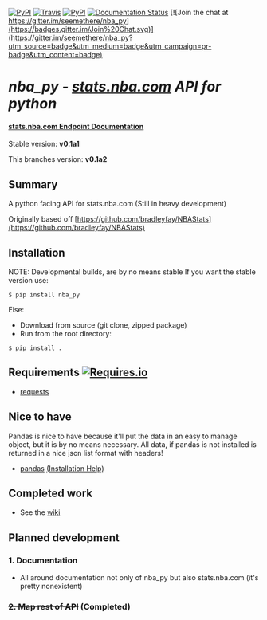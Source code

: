 [![PyPI](https://img.shields.io/pypi/v/nba_py.svg?style=flat-square)](https://pypi.python.org/pypi/nba_py) [![Travis](https://img.shields.io/travis/seemethere/nba_py.svg?style=flat-square)](https://travis-ci.org/seemethere/nba_py)    [![PyPI](https://img.shields.io/pypi/l/nba_py.svg?style=flat-square)](https://github.com/seemethere/nba_py/blob/master/LICENSE)
[![Documentation Status](https://readthedocs.org/projects/nba-py/badge/?version=0.1a2)](http://nba-py.readthedocs.org/en/0.1a2/)
[![Join the chat at https://gitter.im/seemethere/nba_py](https://badges.gitter.im/Join%20Chat.svg)](https://gitter.im/seemethere/nba_py?utm_source=badge&utm_medium=badge&utm_campaign=pr-badge&utm_content=badge)

# *nba_py - [stats.nba.com](http://stats.nba.com) API for python*

#### [stats.nba.com Endpoint Documentation](https://github.com/seemethere/nba_py/wiki/stats.nba.com-Endpoint-Documentation)

Stable version: **v0.1a1**

This branches version: **v0.1a2**

## Summary
A python facing API for stats.nba.com (Still in heavy development)


Originally based off [https://github.com/bradleyfay/NBAStats](https://github.com/bradleyfay/NBAStats)

## Installation
NOTE: Developmental builds, are by no means stable If you want the stable version use:

```
$ pip install nba_py
```

Else:
- Download from source (git clone, zipped package)
- Run from the root directory:

```
$ pip install .
```

## Requirements [![Requires.io](https://img.shields.io/requires/github/seemethere/nba_py.svg?style=flat-square)](https://requires.io/github/seemethere/nba_py/requirements/?branch=master)
- [requests](http://www.python-requests.org/en/latest/)

## Nice to have
Pandas is nice to have because it'll put the data in an easy to manage object, but it is by no means necessary. All data, if pandas is not installed is returned in a nice json list format with headers!
- [pandas](http://pandas.pydata.org/) [(Installation Help)](https://github.com/seemethere/nba_py/wiki/Installing-pandas)

## Completed work
- See the [wiki](https://github.com/seemethere/nba_py/wiki/Completed-Work-Log)

## Planned development
### 1. Documentation
- All around documentation not only of nba_py but also stats.nba.com (it's pretty nonexistent)

### ~~2. Map rest of API~~ (Completed)
